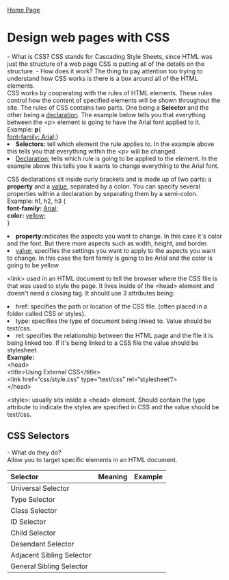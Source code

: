 [Home Page](README.md)

<!DOCTYPE html>
<html>
<title>DISCUSSION_05</title>
<body>
        <h1>Design web pages with CSS</h1>
         - What is CSS?
        CSS stands for Cascading Style Sheets, since HTML was just the structure of a web page CSS is putting all of the details on the structure.
         - How does it work?
        The thing to pay attention too trying to understand how CSS works is there is a box around all of the HTML elements. <br>
        CSS works by cooperating with the rules of HTML elements. These rules control how the content of specified elements will be shown throughout the site.
        The rules of CSS contains two parts. One being a <b>Selector</b> and the other being a <u>declaration</u>. The example below tells you that everything between the &lt;p&gt; element is going to have the Arial font applied to it.<br>
                Example: <b>p</b>{ <br>
                    <u>font-family: Arial;</u>}<br>
        <li><b>Selectors:</b> tell which element the rule applies to. In the example above this tells you that everything within the &lt;p&gt; will be changed.<br></li>
        <li><u>Declaration:</u> tells which rule is going to be applied to the element. In the example above this tells you it wants to change everything to the Arial font.<br></li>
        <p>
        CSS declarations sit inside curly brackets and is made up of two parts: a <b>property</b> and a <u>value</u>, separated by a colon. You can specify several properties within a declaration by separating them by a semi-colon. <br>
                Example: h1, h2, h3 {<br>
                                <b>font-family:</b> <u>Arial;</u><br>
                                <b>color:</b> <u>yellow;</u><br>
                                }<br>
        <li><b>property:</b>indicates the aspects you want to change. In this case it's color and the font. But there more aspects such as width, height, and border. <br></li>
        <li><u>value:</u> specifies the settings you want to apply to the aspects you want to change. In this case the font family is going to be Arial and the color is going to be yellow <br></li>
        </p>
        <p>
        &lt;link&gt; used in an HTML document to tell the browser where the CSS file is that was used to style the page. It lives inside of the &lt;head&gt; element and doesn't need a closing tag. It should use 3 attributes being:<br>
        <li>href: specifies the path or location of the CSS file. (often placed in a folder called CSS or styles).<br></li>
        <li>type: specifies the type of document being linked to. Value should be text/css.<br></li>
        <li>rel: specifies the relationship between the HTML page and the file it is being linked too. If it's being linked to a CSS file the value should be stylesheet.<br></li>
        <b>Example:</b><br>
                &lt;head&gt;<br>
                        &lt;title&gt;Using External CSS&lt;/title&gt;<br>
                        &lt;link href=&ldquo;css/style.css&rdquo; type=&ldquo;text/css&rdquo; rel=&ldquo;stylesheet&rdquo;/&gt;<br>
                &lt;/head&gt;<br>
        </p>
        <p>
        &lt;style&gt;: usually sits inside a &lt;head&gt; element. Should contain the type attribute to indicate the styles are specified in CSS and the value should be text/css.
        </p>
        <h2>CSS Selectors</h2>
        - What do they do?<br>
        Allow you to target specific elements in an HTML document.<br>


<table style="width:100%">
    <thead>
        <tr>
            <th align="left">Selector</th>
            <th align="left">Meaning</th>
            <th align="left">Example</th>
        </tr>
    </thead>
    <tbody>
        <tr>
            <td align="left">Universal Selector</td>
            <td align="left"></td>
        </tr>
        <tr>
            <td align="left">Type Selector</td>
            <td align="left"></td>
        </tr>
        <tr>
            <td align="left">Class Selector</td>
            <td align="left"></td>
        </tr>
        <tr>
            <td align="left">ID Selector</td>
            <td align="left"></td>
            </tr>
        <tr>
            <td align="left">Child Selector</td>
            <td align="left"></td>
        </tr>
        <tr>
            <td align="left">Desendant Selector</td>
            <td align="left"></td>
        </tr>
        <tr>
            <td align="left">Adjacent Sibling Selector</td>
            <td align="left"></td>
        </tr>
        <tr>
            <td align="left">General Sibling Selector</td>
            <td align="left"></td>
        </tr>
    </tbody>
</table>

</body>
</html>